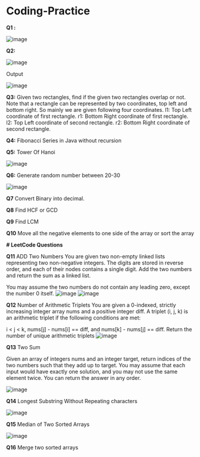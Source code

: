 # Coding-Practice

**Q1 :**

![image](https://user-images.githubusercontent.com/77162392/180597156-4b49003f-c4fd-4c05-aee0-766887dc27c8.png)

**Q2:**

![image](https://user-images.githubusercontent.com/77162392/180598479-098fbed3-6002-4d61-a521-d4fbf703b1ac.png)

Output

![image](https://user-images.githubusercontent.com/77162392/180598488-38314f9a-0228-44b9-8fad-fb2c4cc5065a.png)

**Q3:**
Given two rectangles, find if the given two rectangles overlap or not.
Note that a rectangle can be represented by two coordinates, top left and bottom right. So mainly we are given following four coordinates. 
l1: Top Left coordinate of first rectangle. 
r1: Bottom Right coordinate of first rectangle. 
l2: Top Left coordinate of second rectangle. 
r2: Bottom Right coordinate of second rectangle.

**Q4:**
Fibonacci Series in Java without recursion

**Q5:**
Tower Of Hanoi

![image](https://user-images.githubusercontent.com/77162392/180857630-32683543-dcc6-4c4f-9195-3fab47b9fd81.png)

**Q6:**
Generate random number between 20-30

![image](https://user-images.githubusercontent.com/77162392/180862163-6858496e-b156-4b57-b52e-1636776957eb.png)

**Q7**
 Convert Binary into decimal.
 
**Q8**
 Find HCF or GCD
 
**Q9**
 Find LCM
 
**Q10**
 Move all the negative elements to one side of the array or sort the array
 
**# LeetCode Questions**

**Q11** ADD Two Numbers
You are given two non-empty linked lists representing two non-negative integers. The digits are stored in reverse order, and each of their nodes contains a single digit. Add the two numbers and return the sum as a linked list.

You may assume the two numbers do not contain any leading zero, except the number 0 itself.
![image](https://user-images.githubusercontent.com/77162392/183926361-f2573eae-68e0-4ee3-ad68-3c466d461a81.png)
![image](https://user-images.githubusercontent.com/77162392/183926627-8634ce88-b396-4980-9f2a-cce5e140cdaf.png)

**Q12** Number of Arithmetic Triplets
You are given a 0-indexed, strictly increasing integer array nums and a positive integer diff. A triplet (i, j, k) is an arithmetic triplet if the following conditions are met:

i < j < k,
nums[j] - nums[i] == diff, and
nums[k] - nums[j] == diff.
Return the number of unique arithmetic triplets
![image](https://user-images.githubusercontent.com/77162392/183928725-9b988e09-1761-4d2b-a2e1-1bd58703c5f4.png)

**Q13** Two Sum

Given an array of integers nums and an integer target, return indices of the two numbers such that they add up to target.
You may assume that each input would have exactly one solution, and you may not use the same element twice.
You can return the answer in any order.

![image](https://user-images.githubusercontent.com/77162392/183928890-ff7f435e-3e09-4efa-96ca-c759beb3dafa.png)

**Q14**
Longest Substring Without Repeating characters

![image](https://user-images.githubusercontent.com/77162392/184213888-91e815f7-a09c-4403-b455-45a96eb72a20.png)

**Q15**
Median of Two Sorted Arrays

![image](https://user-images.githubusercontent.com/77162392/184502857-18d7efc8-8d7b-4599-a1bf-556c5f1209d9.png)

**Q16**
Merge two sorted arrays

